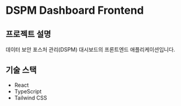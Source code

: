 # DSPM Dashboard Frontend

## 프로젝트 설명
데이터 보안 포스처 관리(DSPM) 대시보드의 프론트엔드 애플리케이션입니다.

## 기술 스택
- React
- TypeScript
- Tailwind CSS

